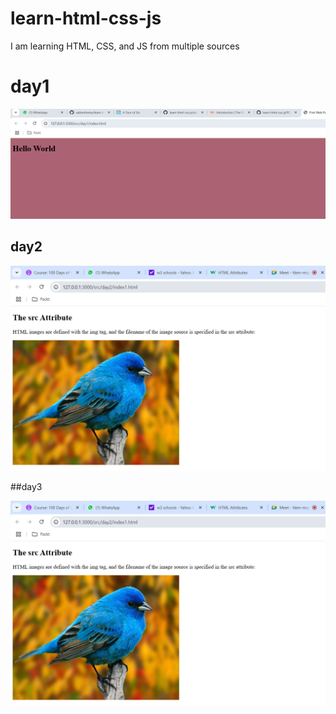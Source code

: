 # learn-html-css-js

I am learning HTML, CSS, and JS from multiple sources
# day1

![day1 screen print](./docs/images/day1.png)
## day2

![day2 screen print](./docs/images/day2.png)

##day3

![day2 screen print](./docs/images/day2.png)



